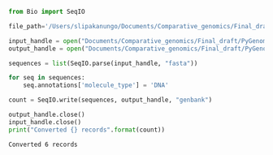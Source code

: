 ```python
from Bio import SeqIO
```


```python
file_path='/Users/slipakanungo/Documents/Comparative_genomics/Final_draft/PyGenomeviz_new/P2D11_test/'
```


```python
input_handle = open("Documents/Comparative_genomics/Final_draft/PyGenomeviz_new/P2D11_test/gene_name.fasta", "r")
output_handle = open("Documents/Comparative_genomics/Final_draft/PyGenomeviz_new/P2D11_test/gene_name.gb","w")
```


```python
sequences = list(SeqIO.parse(input_handle, "fasta"))
```


```python
for seq in sequences:
    seq.annotations['molecule_type'] = 'DNA'
```


```python
count = SeqIO.write(sequences, output_handle, "genbank")
```


```python
output_handle.close()
input_handle.close()
print("Converted {} records".format(count))
```

    Converted 6 records

